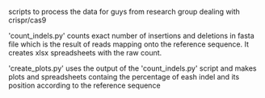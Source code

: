 scripts to process the data for guys from research group dealing with crispr/cas9 

'count_indels.py' counts exact number of insertions and deletions in fasta file which is the result of reads mapping onto the reference sequence. It creates xlsx spreadsheets with the raw count.

'create_plots.py' uses the output of the 'count_indels.py' script and makes plots and spreadsheets containg the percentage of eash indel and its position according to the reference sequence

